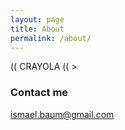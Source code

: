```yaml
---
layout: page
title: About
permalink: /about/
---
```


(( CRAYOLA (( >

### Contact me

[ismael.baum@gmail.com](mailto:ismael.baum@gmail.com)
